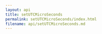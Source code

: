 ```yaml
---
layout: api
title: setUTCMicroSeconds
permalink: setUTCMicroSeconds/index.html
filename: api/setUTCMicroSeconds.md
---
```

